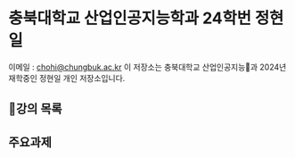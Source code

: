 # 충북대학교 산업인공지능학과 24학번 정현일


이메일 : chohi@chungbuk.ac.kr
이 저장소는 충북대학교 산업인공지능과 2024년 재학중인 정현일 개인 저장소입니다.


## 강의 목록



## 주요과제

